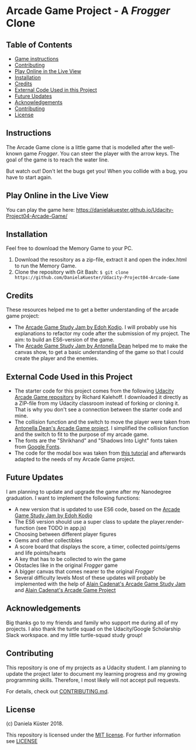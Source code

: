 # Arcade Game Project - A _Frogger_ Clone

## Table of Contents

* [Game instructions](#game_instructions)
* [Contributing](#contributing)
* [Play Online in the Live View](#play_online_in_the_live_view)
* [Installation](#installation)
* [Credits](#credits)
* [External Code Used in this Project](#external_code_used_in_this_project)
* [Future Updates](#future_updates)
* [Acknowledgements](#acknowledgements)
* [Contributing](#contributing)
* [License](#license)

## Instructions

The Arcade Game clone is a little game that is modelled after the well-known
game _Frogger_. You can steer the player with the arrow keys. The goal of the
game is to reach the water line.

But watch out! Don't let the bugs get you! When you collide with a bug, you have
to start again.

## Play Online in the Live View

You can play the game here: https://danielakuester.github.io/Udacity-Project04-Arcade-Game/

## Installation

Feel free to download the Memory Game to your PC.
1. Download the resository as a zip-file, extract it and open the index.html to run the Memory Game.
2. Clone the repository with Git Bash: ```$ git clone https://github.com/DanielaKuester/Udacity-Project04-Arcade-Game```

## Credits

These resources helped me to get a better understanding of the arcade game project:

* The [Arcade Game Study Jam by Edoh Kodjo](https://youtu.be/mgFWZGpj3IE?t=1). I will probably use his explanations to refactor my code after the submission of my project.
The aim: to build an ES6-version of the game.
* The [Arcade Game Study Jam by Antonella Dean](https://youtu.be/Gj3Ecyw4F-A?t=1) helped me to make the canvas show, to get a basic understanding of the game so that I could create the player
and the enemies.


## External Code Used in this Project

* The starter code for this project comes from the following [Udacity Arcade Game repository](https://github.com/udacity/frontend-nanodegree-arcade-game) by Richard Kalehoff. I downloaded it directly as a ZIP-file from my Udacity classroom instead of forking or cloning it. That is why you don't see a connection between the starter code and mine.
* The collision function and the switch to move the player were taken from [Antonella Dean's Arcade Game project](https://github.com/aberdean/google-scholarship-fend-projects/tree/master/classic-arcade-game-clone). I simplified the collision function and the switch to fit to the purpose of my arcade game.
* The fonts are the "Shrikhand" and "Shadows Into Light" fonts taken from [Google Fonts](https://fonts.googleapis.com/css?family=Shadows+Into+Light|Shrikhand).
* The code for the modal box was taken from [this tutorial](https://sabe.io/tutorials/how-to-create-modal-popup-box) and afterwards adapted to the needs of my Arcade Game project.

## Future Updates

I am planning to update and upgrade the game after my Nanodegree graduation.
I want to implement the following functions:
* A new version that is updated to use ES6 code, based on the [Arcade Game Study Jam by Edoh Kodjo](https://youtu.be/mgFWZGpj3IE?t=1)
* The ES6 version should use a super class to update the player.render-function (see TODO in app.js)
* Choosing between different player figures
* Gems and other collectibles
* A score board that displays the score, a timer, collected points/gems and life points/hearts
* A key that has to be collected to win the game
* Obstacles like in the original _Frogger_ game
* A bigger canvas that comes nearer to the original _Frogger_
* Several difficulty levels
Most of these updates will probably be implemented with the help of [Alain Cadenat's Arcade Game Study Jam](https://www.youtube.com/watch?v=0N4HWZ1V8h4&feature=youtu.be)
and [Alain Cadenat's Arcade Game Project](https://github.com/Alain91530/arcade)

## Acknowledgements
Big thanks go to my friends and family who support me during all of my projects.
I also thank the turtle squad on the Udacity/Google Scholarship Slack workspace.
and my little turtle-squad study group!

## Contributing

This repository is one of my projects as a Udacity student. I am planning to update the project later to document my learning progress and my growing
programming skills. Therefore, I most likely will not accept pull requests.

For details, check out [CONTRIBUTING.md](CONTRIBUTING.md).

## License

(c) Daniela Küster 2018.

This repository is licensed under the [MIT license](https://opensource.org/licenses/MIT).
For further information see [LICENSE](LICENSE)
